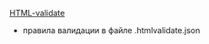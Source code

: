 <a href="https://html-validate.org/usage/"> HTML-validate </a>

* правила валидации в файле .htmlvalidate.json
